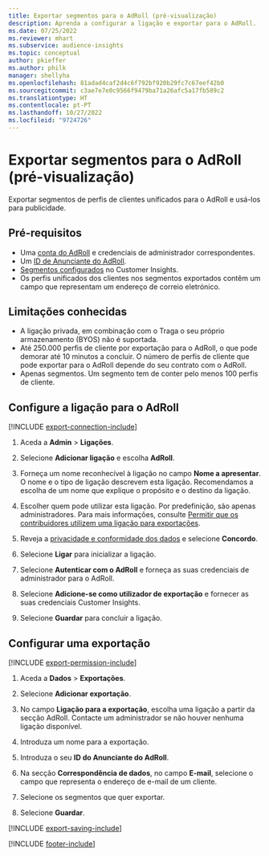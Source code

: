```yaml
---
title: Exportar segmentos para o AdRoll (pré-visualização)
description: Aprenda a configurar a ligação e exportar para o AdRoll.
ms.date: 07/25/2022
ms.reviewer: mhart
ms.subservice: audience-insights
ms.topic: conceptual
author: pkieffer
ms.author: philk
manager: shellyha
ms.openlocfilehash: 81adad4caf2d4c6f792bf920b29fc7c67eef42b0
ms.sourcegitcommit: c3ae7e7e0c9566f9479ba71a26afc5a17fb589c2
ms.translationtype: HT
ms.contentlocale: pt-PT
ms.lasthandoff: 10/27/2022
ms.locfileid: "9724726"
---
```

# <a name="export-segments-to-adroll-preview"></a>Exportar segmentos para o AdRoll (pré-visualização)

Exportar segmentos de perfis de clientes unificados para o AdRoll e usá-los para publicidade.

## <a name="prerequisites"></a>Pré-requisitos

- Uma [conta do AdRoll](https://www.adroll.com/) e credenciais de administrador correspondentes.
- Um [ID de Anunciante do AdRoll](https://help.adroll.com/hc/articles/212011838-Advertiser-Profiles).
- [Segmentos configurados](segments.md) no Customer Insights.
- Os perfis unificados dos clientes nos segmentos exportados contêm um campo que representam um endereço de correio eletrónico.

## <a name="known-limitations"></a>Limitações conhecidas

- A ligação privada, em combinação com o Traga o seu próprio armazenamento (BYOS) não é suportada.
- Até 250.000 perfis de cliente por exportação para o AdRoll, o que pode demorar até 10 minutos a concluir. O número de perfis de cliente que pode exportar para o AdRoll depende do seu contrato com o AdRoll.
- Apenas segmentos. Um segmento tem de conter pelo menos 100 perfis de cliente.

## <a name="set-up-connection-to-adroll"></a>Configure a ligação para o AdRoll

[!INCLUDE [export-connection-include](includes/export-connection-admn.md)]

1. Aceda a **Admin** > **Ligações**.

1. Selecione **Adicionar ligação** e escolha **AdRoll**.

1. Forneça um nome reconhecível à ligação no campo **Nome a apresentar**. O nome e o tipo de ligação descrevem esta ligação. Recomendamos a escolha de um nome que explique o propósito e o destino da ligação.

1. Escolher quem pode utilizar esta ligação. Por predefinição, são apenas administradores. Para mais informações, consulte [Permitir que os contribuidores utilizem uma ligação para exportações](connections.md#allow-contributors-to-use-a-connection-for-exports).

1. Reveja a [privacidade e conformidade dos dados](connections.md#data-privacy-and-compliance) e selecione **Concordo**.

1. Selecione **Ligar** para inicializar a ligação.

1. Selecione **Autenticar com o AdRoll** e forneça as suas credenciais de administrador para o AdRoll.

1. Selecione **Adicione-se como utilizador de exportação** e fornecer as suas credenciais Customer Insights.

1. Selecione **Guardar** para concluir a ligação.

## <a name="configure-an-export"></a>Configurar uma exportação

[!INCLUDE [export-permission-include](includes/export-permission.md)]

1. Aceda a **Dados** > **Exportações**.

1. Selecione **Adicionar exportação**.

1. No campo **Ligação para a exportação**, escolha uma ligação a partir da secção AdRoll. Contacte um administrador se não houver nenhuma ligação disponível.

1. Introduza um nome para a exportação.

1. Introduza o seu **ID do Anunciante do AdRoll**.

1. Na secção **Correspondência de dados**, no campo **E-mail**, selecione o campo que representa o endereço de e-mail de um cliente.

1. Selecione os segmentos que quer exportar.

1. Selecione **Guardar**.

[!INCLUDE [export-saving-include](includes/export-saving.md)]

[!INCLUDE [footer-include](includes/footer-banner.md)]
